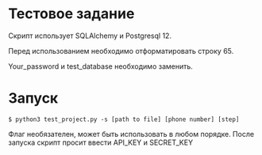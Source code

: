 # Тестовое задание

Скрипт использует SQLAlchemy и Postgresql 12.

Перед использованием необходимо отформатировать строку 65.

Your_password и test_database необходимо заменить.

# Запуск

    $ python3 test_project.py -s [path to file] [phone number] [step]
    
Флаг необязателен, может быть использовать в любом порядке.
После запуска скрипт просит ввести API_KEY и SECRET_KEY
